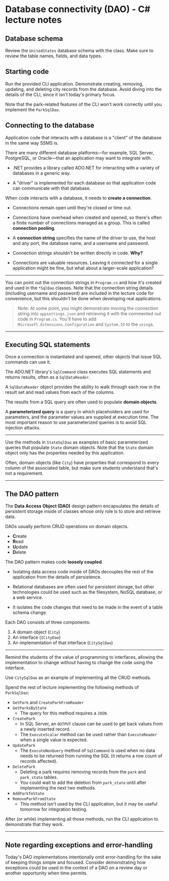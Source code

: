 # Database connectivity (DAO) - C# lecture notes

## Database schema

Review the `UnitedStates` database schema with the class. Make sure to review the table names, fields, and data types.

## Starting code

Run the provided CLI application. Demonstrate creating, removing, updating, and deleting city records from the database. Avoid diving into the details of the CLI, since it isn't today's primary focus.

Note that the park-related features of the CLI won't work correctly until you implement the `ParkSqlDao`.

## Connecting to the database

Application code that interacts with a database is a "client" of the database in the same way SSMS is.

There are many different database platforms—for example, SQL Server, PostgreSQL, or Oracle—that an application may want to integrate with.

- .NET provides a library called ADO.NET for interacting with a variety of databases in a generic way.

- A "driver" is implemented for each database so that application code can communicate with that database.

When code interacts with a database, it needs to **create a connection**.

- Connections remain open until they're closed or time out.

- Connections have overhead when created and opened, so there's often a finite number of connections managed as a group. This is called **connection pooling**.

- A **connection string** specifies the name of the driver to use, the host and any port, the database name, and a username and password.

- Connection strings shouldn't be written directly in code. **Why?**

- Connections are valuable resources. Leaving it connected for a single application might be fine, but what about a larger-scale application?

---

You can point out the connection strings in `Program.cs` and how it's created and used in the `*SqlDao` classes. Note that the connection string details (including username and password) are included in the lecture code for convenience, but this shouldn't be done when developing real applications.

> Note: At some point, you might demonstrate moving the connection string into `appsettings.json` and retrieving it with the commented out code in `Program.cs`. You'll have to add `Microsoft.Extensions.Configuration` and `System.IO` to the `using`s.

---

## Executing SQL statements

Once a connection is instantiated and opened, other objects that issue SQL commands can use it.

The ADO.NET library's `SqlCommand` class executes SQL statements and returns results, often as a `SqlDataReader`.

A `SqlDataReader` object provides the ability to walk through each row in the result set and read values from each of the columns.

The results from a SQL query are often used to populate **domain objects**.

A **parameterized query** is a query in which placeholders are used for parameters, and the parameter values are supplied at execution time. The most important reason to use parameterized queries is to avoid SQL injection attacks.

---

Use the methods in `StateSqlDao` as examples of basic parameterized queries that populate `State` domain objects. Note that the `State` domain object only has the properties needed by this application.

Often, domain objects (like `City`) have properties that correspond to every column of the associated table, but make sure students understand that's not a requirement.

---

## The DAO pattern

The **Data Access Object (DAO)** design pattern encapsulates the details of persistent storage inside of classes whose only role is to store and retrieve data.

DAOs usually perform CRUD operations on domain objects.
  - **C**reate
  - **R**ead
  - **U**pdate
  - **D**elete

The DAO pattern makes code **loosely coupled**.

- Isolating data access code inside of DAOs decouples the rest of the application from the details of persistence.

- Relational databases are often used for persistent storage, but other technologies could be used such as the filesystem, NoSQL database, or a web service.

- It isolates the code changes that need to be made in the event of a table schema change.

Each DAO consists of three components:

1. A domain object (`City`)
2. An interface (`ICityDao`)
3. An implementation of that interface (`CitySqlDao`)

---

Remind the students of the value of programming to interfaces, allowing the implementation to change without having to change the code using the interface.

Use `CitySqlDao` as an example of implementing all the CRUD methods.

Spend the rest of lecture implementing the following methods of `ParkSqlDao`:

* `GetPark` and `CreateParkFromReader`
* `GetParksByState`
    * The query for this method requires a `JOIN`.
* `CreatePark`
    * In SQL Server, an `OUTPUT` clause can be used to get back values from a newly inserted record.
    * The `ExecuteScalar` method can be used rather than `ExecuteReader` when a single value is expected.
* `UpdatePark`
    * The `ExecuteNonQuery` method of `SqlCommand` is used when no data needs to be returned from running the SQL (it returns a row count of records affected).
* `DeletePark`
    * Deleting a park requires removing records from the `park` and `park_state` tables.
    * You could wait to add the deletion from `park_state` until after implementing the next two methods.
* `AddParkToState`
* `RemoveParkFromState`
    * This method isn't used by the CLI application, but it may be useful tomorrow for integration testing.

After (or while) implementing all those methods, run the CLI application to demonstrate that they work.

---

## Note regarding exceptions and error-handling

Today's DAO implementations intentionally omit error-handling for the sake of keeping things simple and focused. Consider demonstrating how exceptions could be used in the context of a DAO on a review day or another opportunity when time permits.
